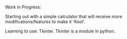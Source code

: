 Work in Progress:

Starting out with a simple calculator that will receive more modifications/features to
make it 'Kool'.

Learning to use: Tkinter. Tkinter is a module in python.

